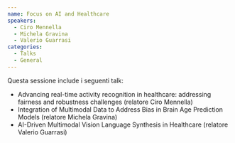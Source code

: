 ```yaml
---
name: Focus on AI and Healthcare
speakers:
  - Ciro Mennella
  - Michela Gravina
  - Valerio Guarrasi
categories:
  - Talks
  - General
---
```


Questa sessione include i seguenti talk:
* Advancing real-time activity recognition in healthcare: addressing fairness and robustness challenges (relatore Ciro Mennella)
* Integration of Multimodal Data to Address Bias in Brain Age Prediction Models (relatore Michela Gravina)
* AI-Driven Multimodal Vision Language Synthesis in Healthcare (relatore Valerio Guarrasi)


